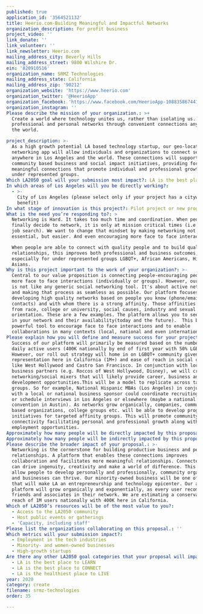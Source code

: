 ```yaml
---
published: true
application_id: '3564521132'
title: Heerio.com-Building Meaningful and Impactful Networks
organization_description: For profit business
project_video: ''
link_donate: ''
link_volunteer: ''
link_newsletter: Heerio.com
mailing_address_city: Beverly Hills
mailing_address_street: 9800 Wilshire Dr.
ein: '820910516'
organization_name: SRMZ Technologies
mailing_address_state: California
mailing_address_zip: '90212'
organization_website: 'https://www.heerio.com'
organization_twitter: '@HeerioApp'
organization_facebook: 'https://www.facebook.com/HeerioApp-108835867441047'
organization_instagram: ''
Please describe the mission of your organization.: >+
  Create a world where technology unites us, rather than isolating us. Stronger
  professional and personal networks through convenient connections anywhere in
  the world.

project_description: >-
  As a high growth potential LA based technology startup, our geo-location based
  networking app will allow individuals and organizations to connect seamlessly
  anywhere in Los Angeles and the world. These connections will support
  community based business and social impact initiatives, providing for
  meaningful connections that promote individual and professional growth for
  under represented groups. 
Which LA2050 goal will your submission most impact?: LA is the best place to CREATE
In which areas of Los Angeles will you be directly working?:
  - >-
    City of Los Angeles (please select only if your project has a citywide
    benefit)
In what stage of innovation is this project?: Pilot project or new program (testing or implementing a new idea)
What is the need you’re responding to?: >
  Networking is Hard. It takes too much time and coordination. When people
  finally decide to network, it is only at mission critical times (i.e. during a
  job search). We want to change that mindset by making networking not just
  essential, but easier. And even encouraging more face to face interactions.

  When people are able to connect with quality people and to build quality
  relationships, this improves both professional and business outcomes,
  especially for under represented groups LGBQT+, African Americans, Hispanics,
  Asians.
Why is this project important to the work of your organization?: >-
  Central to our value proposition is connecting people-encouraging people to do
  more face to face interactions (individually or groups). However, our platform
  is not like any generic social networking tool. It's about active networking
  and making that process as seamless as possible. Our platform focuses on
  developing high quality networks based on people you know (phone/email
  contacts) and with whom there is a strong affinity. Those affinities can range
  from race, college or university, social causes, industry and sexual
  orientation. These are a few examples. The platform allows you to see who is
  in your network and their availability(today and the future).  This becomes a
  powerful tool to encourage face to face interactions and to enable
  collaborations in many contexts (local, national and even international). 
Please explain how you will define and measure success for your project.: >-
  Success of our platform will primarily be measured based on the number of
  daily active users (400K nationally by end of first year with 50% LGBQT+).
  However, our roll out strategy will home in on LGBQT+ community given large
  representation here in California (1M+) and ease of reach in social centers
  like West Hollywood and Castro San Francisco. In conjunction with local
  business partners (e.g. Roccos of West Hollywood, Disney), we will create
  networking/social mixers that will likely provide career, business and network
  development opportunities.This will be a model to replicate across targeted
  groups. So for example, National Hispanic MBAs (Los Angeles) in conjunction
  with a local or national business sponsor could coordinate recruiting mixers
  or schedule interviews in Los Angeles or elsewhere (maybe a national
  convention in Austin). As networks grow organically, companies, community
  based organizations, college groups etc. will be able to develop programs and
  initiatives for targeted affinity groups. This will promote community
  connectivity facilitating personal and professional growth along with
  employment opportunities.
Approximately how many people will be directly impacted by this proposal?: '400000'
Approximately how many people will be indirectly impacted by this proposal?: '1000000'
Please describe the broader impact of your proposal.: >-
  Networking is the cornerstone for building productive business and personal
  relationships. A platform that enables these connections improves
  collaboration and facilitates more meaningful relationships. Connected people
  can drive ingenuity, creativity and make a world of difference. This will
  allow people to develop personally and professionally, community organizations
  and businesses can thrive. Our minority-owned business will be one of many
  that will make LA an entrepreneurship and technology epicenter. Our app and
  platform will grow organically and exponentially, as every user recommends
  friends and associates in their network. We are estimating a conservative
  reach of 1M users nationally with 400K here in California.
Which of LA2050’s resources will be of the most value to you?:
  - Access to the LA2050 community
  - Host public events or gatherings
  - 'Capacity, including staff'
Please list the organizations collaborating on this proposal.: ''
Which metrics will your submission impact?:
  - Employment in the tech industries
  - Minority- and women-owned businesses
  - High-growth startups
Are there any other LA2050 goal categories that your proposal will impact?:
  - LA is the best place to LEARN
  - LA is the best place to CONNECT
  - LA is the healthiest place to LIVE
year: 2020
category: create
filename: srmz-technologies
order: 35

---
```

